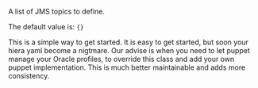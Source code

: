 A list of JMS topics to define.

The default value is: `{}`

This is a simple way to get started. It is easy to get started, but soon your hiera yaml become a nigtmare. Our advise is when you need to let puppet manage your Oracle profiles, to override this class and  add your own puppet implementation. This is much better maintainable
and adds more consistency.
